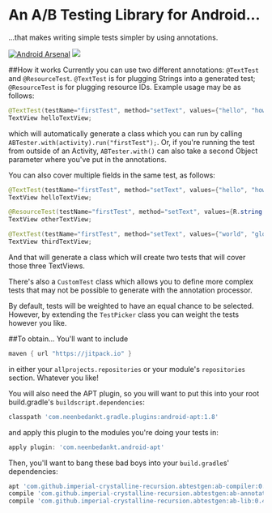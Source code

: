 # An A/B Testing Library for Android...
...that makes writing simple tests simpler by using annotations.

[![Android Arsenal](https://img.shields.io/badge/Android%20Arsenal-abtestgen-green.svg?style=true)](https://android-arsenal.com/details/1/4301)  [![](https://jitpack.io/v/imperial-crystalline-recursion/abtestgen.svg)](https://jitpack.io/#imperial-crystalline-recursion/abtestgen)


##How it works 
Currently you can use two different annotations: `@TextTest` and `@ResourceTest`. `@TextTest` is for plugging Strings into a generated test; `@ResourceTest` is for plugging resource IDs. Example usage may be as follows:

```java
@TextTest(testName="firstTest", method="setText", values={"hello", "howdy"})
TextView helloTextView;
```
    
which will automatically generate a class which you can run by calling `ABTester.with(activity).run("firstTest");`. Or, if you're running the test from outside of an Activity, `ABTester.with()` can also take a second Object parameter where you've put in the annotations. 

You can also cover multiple fields in the same test, as follows: 
```java
@TextTest(testName="firstTest", method="setText", values={"hello", "howdy"})
TextView helloTextView;

@ResourceTest(testName="firstTest", method="setText", values={R.string.yo, R.string.sup})
TextView otherTextView;

@TextTest(testName="firstTest", method="setText", values={"world", "globe"})
TextView thirdTextView;
```
And that will generate a class which will create two tests that will cover those three TextViews. 


There's also a `CustomTest` class which allows you to define more complex tests that may not be possible to generate with the annotation processor.

By default, tests will be weighted to have an equal chance to be selected. However, by extending the `TestPicker` class you can weight the tests however you like. 

##To obtain...
You'll want to include
```groovy
maven { url "https://jitpack.io" }
```
    
in either your `allprojects.repositories`  or your module's `repositories` section. Whatever you like!

You will also need the APT plugin, so you will want to put this into your root build.gradle's `buildscript.dependencies`:
```groovy
classpath 'com.neenbedankt.gradle.plugins:android-apt:1.8'
```
and apply this plugin to the modules you're doing your tests in:
```groovy
apply plugin: 'com.neenbedankt.android-apt'
```
Then, you'll want to bang these bad boys into your `build.gradle`s' dependencies:
```groovy
apt 'com.github.imperial-crystalline-recursion.abtestgen:ab-compiler:0.4.1'
compile 'com.github.imperial-crystalline-recursion.abtestgen:ab-annotations:0.4.1'
compile 'com.github.imperial-crystalline-recursion.abtestgen:ab-lib:0.4.1'
```

